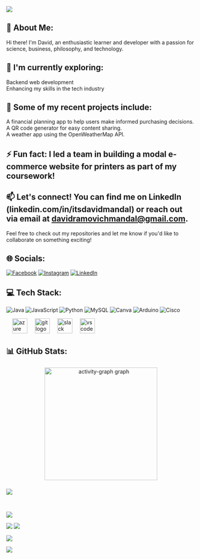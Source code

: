 <img src="https://camo.githubusercontent.com/ab7302a0087ca1d1a7f7d2f7797a7c60356b8a259bfdc572c92042d0adb749b6/68747470733a2f2f6d69726f2e6d656469756d2e636f6d2f6d61782f313430302f302a78347251466a666930694b33675331542e676966" style="max-width: 100%; display: inline-block;" data-target="animated-image.originalImage"/>
<br>

## 💫 About Me:<br>
Hi there! I'm David, an enthusiastic learner and developer with a passion for science, business, philosophy, and technology. <br>

## 🌱 I'm currently exploring:<br>

Backend web development<br>
Enhancing my skills in the tech industry<br>
## 🔭 Some of my recent projects include: <br>

A financial planning app to help users make informed purchasing decisions.<br>
A QR code generator for easy content sharing.<br>
A weather app using the OpenWeatherMap API.<br>
## ⚡ Fun fact: I led a team in building a modal e-commerce website for printers as part of my coursework! <br>

## 📫 Let's connect! You can find me on LinkedIn (linkedin.com/in/itsdavidmandal) or reach out via email at davidramovichmandal@gmail.com. <br>

Feel free to check out my repositories and let me know if you'd like to collaborate on something exciting!<br>



## 🌐 Socials:
[![Facebook](https://img.shields.io/badge/Facebook-%231877F2.svg?logo=Facebook&logoColor=white)](https://facebook.com/@itsdavidmandal) [![Instagram](https://img.shields.io/badge/Instagram-%23E4405F.svg?logo=Instagram&logoColor=white)](https://instagram.com/@itsdavidmandal) [![LinkedIn](https://img.shields.io/badge/LinkedIn-%230077B5.svg?logo=linkedin&logoColor=white)](https://linkedin.com/in/itsdavidmandal) 

## 💻 Tech Stack:
![Java](https://img.shields.io/badge/java-%23ED8B00.svg?style=for-the-badge&logo=openjdk&logoColor=white) ![JavaScript](https://img.shields.io/badge/javascript-%23323330.svg?style=for-the-badge&logo=javascript&logoColor=%23F7DF1E) ![Python](https://img.shields.io/badge/python-3670A0?style=for-the-badge&logo=python&logoColor=ffdd54) ![MySQL](https://img.shields.io/badge/mysql-%2300000f.svg?style=for-the-badge&logo=mysql&logoColor=white) ![Canva](https://img.shields.io/badge/Canva-%2300C4CC.svg?style=for-the-badge&logo=Canva&logoColor=white) ![Arduino](https://img.shields.io/badge/-Arduino-00979D?style=for-the-badge&logo=Arduino&logoColor=white) ![Cisco](https://img.shields.io/badge/cisco-%23049fd9.svg?style=for-the-badge&logo=cisco&logoColor=black)

<div align="left">
  
  <img width="12" />

  <img src="https://cdn.jsdelivr.net/gh/devicons/devicon/icons/azure/azure-original.svg" height="40" alt="azure logo"  />
  <img width="12" />
  
 
  <img src="https://cdn.jsdelivr.net/gh/devicons/devicon/icons/git/git-original.svg" height="40" alt="git logo"  />
  <img width="12" />
  
 
 
  <img src="https://cdn.jsdelivr.net/gh/devicons/devicon/icons/slack/slack-original.svg" height="40" alt="slack logo"  />
  <img width="12" />
  <img src="https://cdn.jsdelivr.net/gh/devicons/devicon/icons/vscode/vscode-original.svg" height="40" alt="vscode logo"  />
  <img width="12" />
</div>


## 📊 GitHub Stats:

###

<div align="center">
  <img src="https://github-readme-activity-graph.vercel.app/graph?username=itsdavidmandal&radius=16&theme=react&area=true&order=5" height="300" alt="activity-graph graph"  />
</div>

###


![](https://github-readme-stats.vercel.app/api/top-langs/?username=itsdavidmandal&theme=dark&hide_border=false&include_all_commits=true&count_private=true&layout=compact)

<br>

![](http://github-profile-summary-cards.vercel.app/api/cards/productive-time?username=itsdavidmandal&theme=transparent)

![](http://github-profile-summary-cards.vercel.app/api/cards/stats?username=itsdavidmandal&theme=transparent)
![](http://github-profile-summary-cards.vercel.app/api/cards/most-commit-language?username=itsdavidmandal&theme=transparent)


![](http://github-profile-summary-cards.vercel.app/api/cards/repos-per-language?username=itsdavidmandal&theme=transparent)

![](https://github-profile-summary-cards.vercel.app/api/cards/profile-details?username=itsdavidmandal&theme=transparent)







